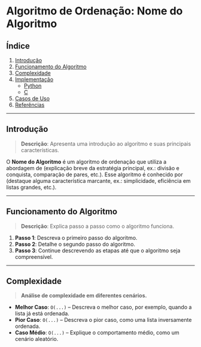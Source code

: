 # Algoritmo de Ordenação: Nome do Algoritmo

## Índice

1. [Introdução](#introdução)
2. [Funcionamento do Algoritmo](#funcionamento-do-algoritmo)
3. [Complexidade](#complexidade)
4. [Implementação](#implementação)
   - [Python](https://github.com/guievbs/sorting-algorithms/tree/main/src/python)
   - [C](https://github.com/guievbs/sorting-algorithms/tree/main/src/c)
5. [Casos de Uso](#casos-de-uso)
6. [Referências](#referências)

---

## Introdução

> **Descrição**: Apresenta uma introdução ao algoritmo e suas principais características.

O **Nome do Algoritmo** é um algoritmo de ordenação que utiliza a abordagem de (explicação breve da estratégia principal, ex.: divisão e conquista, comparação de pares, etc.). Esse algoritmo é conhecido por (destaque alguma característica marcante, ex.: simplicidade, eficiência em listas grandes, etc.).

---

## Funcionamento do Algoritmo

> **Descrição**: Explica passo a passo como o algoritmo funciona.

1. **Passo 1**: Descreva o primeiro passo do algoritmo.
2. **Passo 2**: Detalhe o segundo passo do algoritmo.
3. **Passo 3**: Continue descrevendo as etapas até que o algoritmo seja compreensível.

---

## Complexidade

> **Análise de complexidade em diferentes cenários.**

- **Melhor Caso**: `O(...)` – Descreva o melhor caso, por exemplo, quando a lista já está ordenada.
- **Pior Caso**: `O(...)` – Descreva o pior caso, como uma lista inversamente ordenada.
- **Caso Médio**: `O(...)` – Explique o comportamento médio, como um cenário aleatório.




